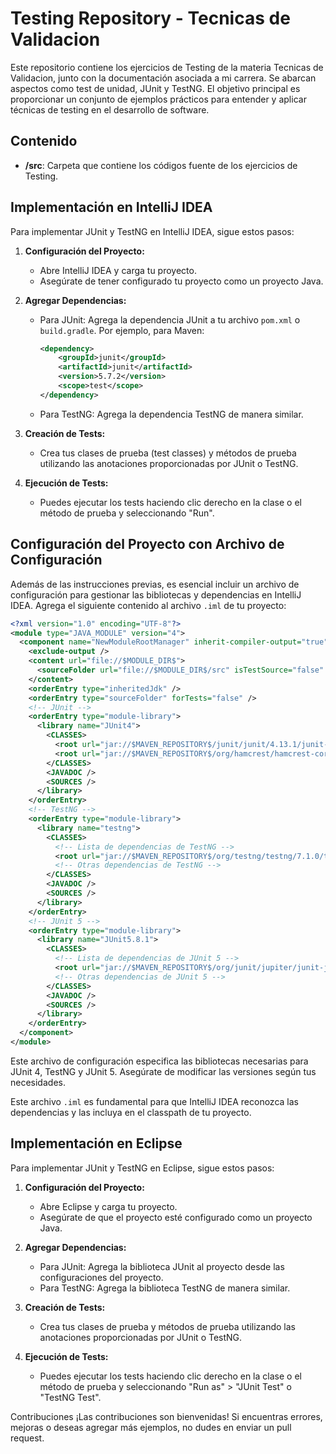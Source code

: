 # Testing Repository - Tecnicas de Validacion

Este repositorio contiene los ejercicios de Testing de la materia Tecnicas de Validacion, junto con la documentación asociada a mi carrera. Se abarcan aspectos como test de unidad, JUnit y TestNG. El objetivo principal es proporcionar un conjunto de ejemplos prácticos para entender y aplicar técnicas de testing en el desarrollo de software.

## Contenido

- **/src**: Carpeta que contiene los códigos fuente de los ejercicios de Testing.


## Implementación en IntelliJ IDEA

Para implementar JUnit y TestNG en IntelliJ IDEA, sigue estos pasos:

1. **Configuración del Proyecto:**
    - Abre IntelliJ IDEA y carga tu proyecto.
    - Asegúrate de tener configurado tu proyecto como un proyecto Java.

2. **Agregar Dependencias:**
    - Para JUnit: Agrega la dependencia JUnit a tu archivo `pom.xml` o `build.gradle`. Por ejemplo, para Maven:
      ```xml
      <dependency>
          <groupId>junit</groupId>
          <artifactId>junit</artifactId>
          <version>5.7.2</version>
          <scope>test</scope>
      </dependency>
      ```
    - Para TestNG: Agrega la dependencia TestNG de manera similar.

3. **Creación de Tests:**
    - Crea tus clases de prueba (test classes) y métodos de prueba utilizando las anotaciones proporcionadas por JUnit o TestNG.

4. **Ejecución de Tests:**
    - Puedes ejecutar los tests haciendo clic derecho en la clase o el método de prueba y seleccionando "Run".

## Configuración del Proyecto con Archivo de Configuración

Además de las instrucciones previas, es esencial incluir un archivo de configuración para gestionar las bibliotecas y dependencias en IntelliJ IDEA. Agrega el siguiente contenido al archivo `.iml` de tu proyecto:

```xml
<?xml version="1.0" encoding="UTF-8"?>
<module type="JAVA_MODULE" version="4">
  <component name="NewModuleRootManager" inherit-compiler-output="true">
    <exclude-output />
    <content url="file://$MODULE_DIR$">
      <sourceFolder url="file://$MODULE_DIR$/src" isTestSource="false" />
    </content>
    <orderEntry type="inheritedJdk" />
    <orderEntry type="sourceFolder" forTests="false" />
    <!-- JUnit -->
    <orderEntry type="module-library">
      <library name="JUnit4">
        <CLASSES>
          <root url="jar://$MAVEN_REPOSITORY$/junit/junit/4.13.1/junit-4.13.1.jar!/" />
          <root url="jar://$MAVEN_REPOSITORY$/org/hamcrest/hamcrest-core/1.3/hamcrest-core-1.3.jar!/" />
        </CLASSES>
        <JAVADOC />
        <SOURCES />
      </library>
    </orderEntry>
    <!-- TestNG -->
    <orderEntry type="module-library">
      <library name="testng">
        <CLASSES>
          <!-- Lista de dependencias de TestNG -->
          <root url="jar://$MAVEN_REPOSITORY$/org/testng/testng/7.1.0/testng-7.1.0.jar!/" />
          <!-- Otras dependencias de TestNG -->
        </CLASSES>
        <JAVADOC />
        <SOURCES />
      </library>
    </orderEntry>
    <!-- JUnit 5 -->
    <orderEntry type="module-library">
      <library name="JUnit5.8.1">
        <CLASSES>
          <!-- Lista de dependencias de JUnit 5 -->
          <root url="jar://$MAVEN_REPOSITORY$/org/junit/jupiter/junit-jupiter/5.8.1/junit-jupiter-5.8.1.jar!/" />
          <!-- Otras dependencias de JUnit 5 -->
        </CLASSES>
        <JAVADOC />
        <SOURCES />
      </library>
    </orderEntry>
  </component>
</module>
```

Este archivo de configuración especifica las bibliotecas necesarias para JUnit 4, TestNG y JUnit 5. Asegúrate de modificar las versiones según tus necesidades.

Este archivo `.iml` es fundamental para que IntelliJ IDEA reconozca las dependencias y las incluya en el classpath de tu proyecto.

## Implementación en Eclipse

Para implementar JUnit y TestNG en Eclipse, sigue estos pasos:

1. **Configuración del Proyecto:**
    - Abre Eclipse y carga tu proyecto.
    - Asegúrate de que el proyecto esté configurado como un proyecto Java.

2. **Agregar Dependencias:**
    - Para JUnit: Agrega la biblioteca JUnit al proyecto desde las configuraciones del proyecto.
    - Para TestNG: Agrega la biblioteca TestNG de manera similar.

3. **Creación de Tests:**
    - Crea tus clases de prueba y métodos de prueba utilizando las anotaciones proporcionadas por JUnit o TestNG.

4. **Ejecución de Tests:**
    - Puedes ejecutar los tests haciendo clic derecho en la clase o el método de prueba y seleccionando "Run as" > "JUnit Test" o "TestNG Test".


Contribuciones
¡Las contribuciones son bienvenidas! Si encuentras errores, mejoras o deseas agregar más ejemplos, no dudes en enviar un pull request.
